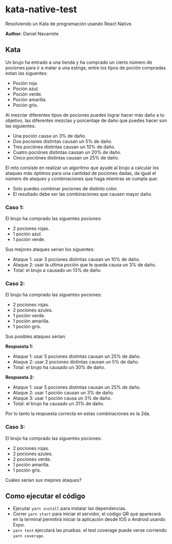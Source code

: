 # kata-native-test

Resolviendo un Kata de programación usando React Native.

**Author**: Daniel Navarrete

## Kata

Un brujo ha entrado a una tienda y ha comprado un cierto número de pociones para ir a matar
a una estrige, entre los tipos de poción compradas estan las siguentes:

- Poción roja.
- Poción azul.
- Poción verde.
- Poción amarilla.
- Poción gris.

Al mezclar diferentes tipos de pociones puedes lograr hacer más daño a tu objetivo, las
diferentes mezclas y porcentaje de daño que puedes hacer son las siguientes:

- Una poción causa un 3% de daño.
- Dos pociones distintas causan un 5% de daño.
- Tres pociónes distintas causan un 10% de daño.
- Cuatro pociónes distintas causan un 20% de daño.
- Cinco pociónes distintas causan un 25% de daño.

El reto consiste en realizar un algoritmo que ayude al brujo a calcular los ataques más óptimos
para una cantidad de pociones dadas, da igual el número de ataques y combinaciones que
haga mientras se cumpla que:

- Solo puedes combinar pociones de distinto color.
- El resultado debe ser las combinaciones que causen mayor daño.

### Caso 1:

El brujo ha comprado las siguentes pociones:

- 2 pociones rojas.
- 1 poción azul.
- 1 poción verde.

Sus mejores ataques serian los siguentes:

- Ataque 1: usar 3 pociones distintas causan un 10% de daño.
- Ataque 2: usar la ultima poción que le queda causa un 3% de daño.
- Total: el brujo a causado un 13% de daño.

### Caso 2:

El brujo ha comprado las siguentes pociones:

- 2 pociones rojas.
- 2 pociones azules.
- 1 poción verde.
- 1 poción amarilla.
- 1 poción gris.

Sus posibles ataques serían:

**Respuesta 1:**

- Ataque 1: usar 5 pociones distintas causan un 25% de daño.
- Ataque 2: usar 2 pociones distintas causan un 5% de daño.
- Total: el brujo ha causado un 30% de daño.

**Respuesta 2:**

- Ataque 1: usar 5 pociones distintas causan un 25% de daño.
- Ataque 2: usar 1 poción causan un 3% de daño.
- Ataque 3: usar 1 poción causa un 3% de daño.
- Total: el brujo ha causado un 31% de daño.

Por lo tanto la respuesta correcta en estas combinaciones es la 2da.

### Caso 3:

El brujo ha comprado las siguentes pociones:

- 2 pociones rojas.
- 2 pociones azules.
- 2 pociones verde.
- 1 poción amarilla.
- 1 poción gris.

Cuáles serían sus mejores ataques?

## Como ejecutar el código

- Ejecutar `yarn install` para instalar las dependencias.
- Correr `yarn start` para iniciar el servidor, el código QR que aparecerá en la terminal permitirá iniciar la aplicación desde IOS o Android usando Expo.
- `yarn test` ejecutará las pruebas. el test coverage puede verse corriendo `yarn coverage`.
